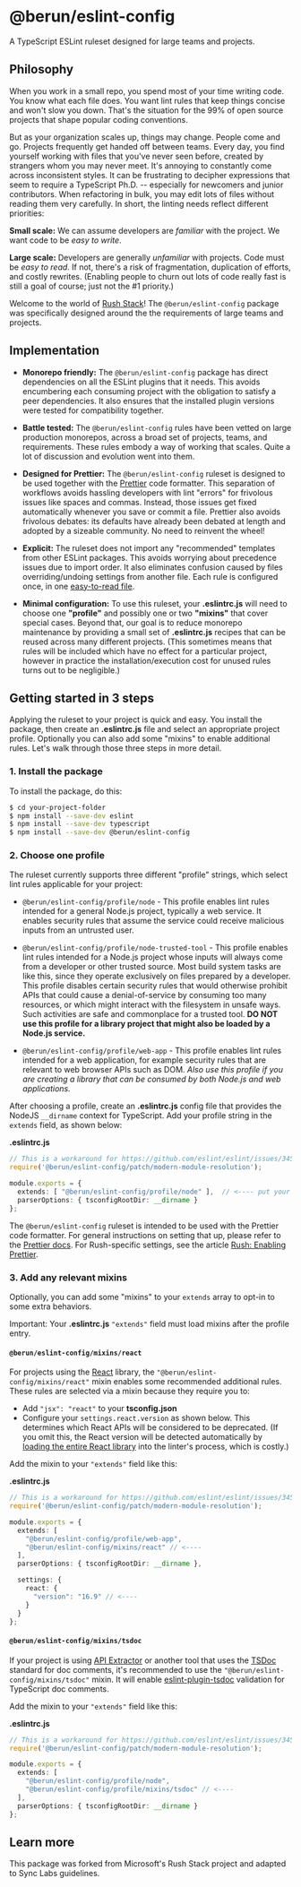 # @berun/eslint-config

A TypeScript ESLint ruleset designed for large teams and projects.

## Philosophy

When you work in a small repo, you spend most of your time writing code.  You know what each file does.  You want lint
rules that keep things concise and won't slow you down.  That's the situation for the 99% of open source projects
that shape popular coding conventions.

But as your organization scales up, things may change.  People come and go.  Projects frequently get handed off between
teams.  Every day, you find yourself working with files that you've never seen before, created by strangers whom
you may never meet.  It's annoying to constantly come across inconsistent styles.  It can be frustrating to decipher
expressions that seem to require a TypeScript Ph.D. -- especially for newcomers and junior contributors.  When
refactoring in bulk, you may edit lots of files without reading them very carefully.  In short, the linting needs
reflect different priorities:

**Small scale:** We can assume developers are _familiar_ with the project.  We want code to be _easy to write_.

**Large scale:** Developers are generally _unfamiliar_ with projects.  Code must be _easy to read_.  If not,
there's a risk of fragmentation, duplication of efforts, and costly rewrites.  (Enabling people to churn out
lots of code really fast is still a goal of course; just not the #1 priority.)

Welcome to the world of [Rush Stack](https://rushstack.io/)!  The `@berun/eslint-config` package was specifically
designed around the the requirements of large teams and projects.


## Implementation

- **Monorepo friendly:** The `@berun/eslint-config` package has direct dependencies on all the ESLint plugins
  that it needs.  This avoids encumbering each consuming project with the obligation to satisfy a peer dependencies.
  It also ensures that the installed plugin versions were tested for compatibility together.

- **Battle tested:**  The `@berun/eslint-config` rules have been vetted on large production monorepos, across
  a broad set of projects, teams, and requirements.  These rules embody a way of working that scales.  Quite
  a lot of discussion and evolution went into them.

- **Designed for Prettier:** The `@berun/eslint-config` ruleset is designed to be used together with
  the [Prettier](https://prettier.io/) code formatter.  This separation of workflows avoids hassling developers with
  lint "errors" for frivolous issues like spaces and commas.  Instead, those issues get fixed automatically whenever
  you save or commit a file.  Prettier also avoids frivolous debates: its defaults have already been debated
  at length and adopted by a sizeable community.  No need to reinvent the wheel!

- **Explicit:**  The ruleset does not import any "recommended" templates from other ESLint packages.  This avoids
  worrying about precedence issues due to import order.  It also eliminates confusion caused by files
  overriding/undoing settings from another file.  Each rule is configured once, in one
  [easy-to-read file](https://github.com/microsoft/rushstack/blob/master/stack/eslint-config/profile/_common.js).

- **Minimal configuration:**  To use this ruleset, your **.eslintrc.js** will need to choose one **"profile"**
  and possibly one or two **"mixins"** that cover special cases.  Beyond that, our goal is to reduce monorepo
  maintenance by providing a small set of **.eslintrc.js** recipes that can be reused across many different projects.
  (This sometimes means that rules will be included which have no effect for a particular project, however in practice
  the installation/execution cost for unused rules turns out to be negligible.)


## Getting started in 3 steps

Applying the ruleset to your project is quick and easy. You install the package, then create an **.eslintrc.js** file
and select an appropriate project profile.  Optionally you can also add some "mixins" to enable additional rules.
Let's walk through those three steps in more detail.

### 1. Install the package

To install the package, do this:

```sh
$ cd your-project-folder
$ npm install --save-dev eslint
$ npm install --save-dev typescript
$ npm install --save-dev @berun/eslint-config
```

### 2. Choose one profile

The ruleset currently supports three different "profile" strings, which select lint rules applicable for
your project:

- `@berun/eslint-config/profile/node` - This profile enables lint rules intended for a general Node.js project,
  typically a web service.  It enables security rules that assume the service could receive malicious inputs from an
  untrusted user.

- `@berun/eslint-config/profile/node-trusted-tool` - This profile enables lint rules intended for a Node.js project
  whose inputs will always come from a developer or other trusted source.  Most build system tasks are like this,
  since they operate exclusively on files prepared by a developer.  This profile disables certain security rules that
  would otherwise prohibit APIs that could cause a denial-of-service by consuming too many resources, or which might
  interact with the filesystem in unsafe ways.  Such activities are safe and commonplace for a trusted tool.
  **DO NOT use this profile for a library project that might also be loaded by a Node.js service.**

- `@berun/eslint-config/profile/web-app` - This profile enables lint rules intended for a web application, for
  example security rules that are relevant to web browser APIs such as DOM.
  _Also use this profile if you are creating a library that can be consumed by both Node.js and web applications._

After choosing a profile, create an **.eslintrc.js** config file that provides the NodeJS `__dirname` context
for TypeScript. Add your profile string in the `extends` field, as shown below:

**.eslintrc.js**
```ts
// This is a workaround for https://github.com/eslint/eslint/issues/3458
require('@berun/eslint-config/patch/modern-module-resolution');

module.exports = {
  extends: [ "@berun/eslint-config/profile/node" ],  // <---- put your profile string here
  parserOptions: { tsconfigRootDir: __dirname }
};
```

The `@berun/eslint-config` ruleset is intended to be used with the Prettier code formatter.  For general
instructions on setting that up, please refer to the [Prettier docs](https://prettier.io/docs/en/index.html).
For Rush-specific settings, see the article
[Rush: Enabling Prettier](https://rushjs.io/pages/maintainer/enabling_prettier/).


### 3. Add any relevant mixins

Optionally, you can add some "mixins" to your `extends` array to opt-in to some extra behaviors.

Important: Your **.eslintrc.js** `"extends"` field must load mixins after the profile entry.


#### `@berun/eslint-config/mixins/react`

For projects using the [React](https://reactjs.org/) library, the `"@berun/eslint-config/mixins/react"` mixin
enables some recommended additional rules.  These rules are selected via a mixin because they require you to:

- Add `"jsx": "react"` to your **tsconfig.json**
- Configure your `settings.react.version` as shown below.  This determines which React APIs will be considered
  to be deprecated.  (If you omit this, the React version will be detected automatically by
  [loading the entire React library](https://github.com/yannickcr/eslint-plugin-react/blob/4da74518bd78f11c9c6875a159ffbae7d26be693/lib/util/version.js#L23)
  into the linter's process, which is costly.)

Add the mixin to your `"extends"` field like this:

**.eslintrc.js**
```ts
// This is a workaround for https://github.com/eslint/eslint/issues/3458
require('@berun/eslint-config/patch/modern-module-resolution');

module.exports = {
  extends: [
    "@berun/eslint-config/profile/web-app",
    "@berun/eslint-config/mixins/react" // <----
  ],
  parserOptions: { tsconfigRootDir: __dirname },

  settings: {
    react: {
      "version": "16.9" // <----
    }
  }
};
```

#### `@berun/eslint-config/mixins/tsdoc`

If your project is using [API Extractor](https://api-extractor.com/) or another tool that uses
the [TSDoc](https://github.com/Microsoft/tsdoc) standard for doc comments, it's recommended to use the
`"@berun/eslint-config/mixins/tsdoc"` mixin.  It will enable
[eslint-plugin-tsdoc](https://www.npmjs.com/package/eslint-plugin-tsdoc) validation for TypeScript doc comments.

Add the mixin to your `"extends"` field like this:

**.eslintrc.js**
```ts
// This is a workaround for https://github.com/eslint/eslint/issues/3458
require('@berun/eslint-config/patch/modern-module-resolution');

module.exports = {
  extends: [
    "@berun/eslint-config/profile/node",
    "@berun/eslint-config/profile/mixins/tsdoc" // <----
  ],
  parserOptions: { tsconfigRootDir: __dirname }
};
```


## Learn more

This package was forked from Microsoft's Rush Stack project and adapted to Sync Labs guidelines.